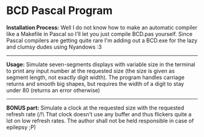 # BCD Pascal Program

**Installation Process:** Well I do not know how to make an automatic compiler like a Makefile in Pascal so I'll let you just compile BCD.pas yourself. Since Pascal compilers are getting quite rare I'm adding out a BCD.exe for the lazy and clumsy dudes using Nyandows :3
___
**Usage:** Simulate seven-segments displays with variable size in the terminal to print any input number at the requested size (the size is given as segment length, not exactly digit width).
       The program handles carriage returns and smooth big shapes, but requires the width of a digit to stay under 80 (returns an error otherwise)
___
**BONUS part:** Simulate a clock at the requested size with the requested refresh rate (/!\ That clock doesn't use any buffer and thus flickers quite a lot on low refresh rates. The author shall not be held responsible in case of epilepsy ;P)